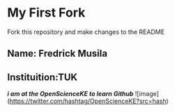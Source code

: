 # My First Fork
Fork this repository and make changes to the README

## Name: Fredrick Musila

## Instituition:TUK

**_i am at the OpenScienceKE to learn Github_**
![image] (https://twitter.com/hashtag/OpenScienceKE?src=hash)
